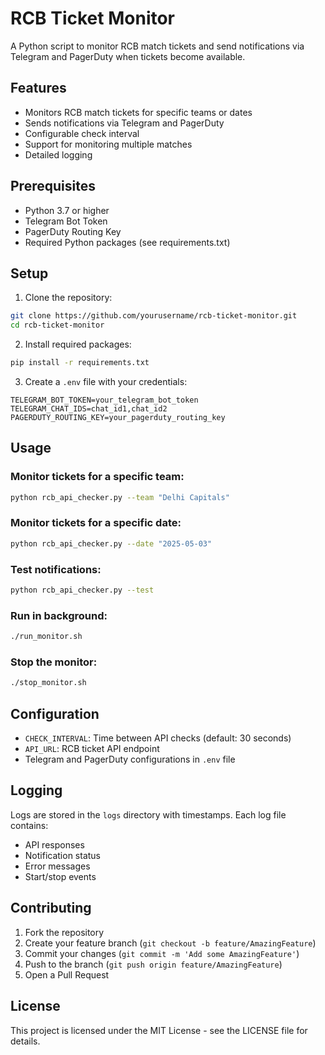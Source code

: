 # RCB Ticket Monitor

A Python script to monitor RCB match tickets and send notifications via Telegram and PagerDuty when tickets become available.

## Features

- Monitors RCB match tickets for specific teams or dates
- Sends notifications via Telegram and PagerDuty
- Configurable check interval
- Support for monitoring multiple matches
- Detailed logging

## Prerequisites

- Python 3.7 or higher
- Telegram Bot Token
- PagerDuty Routing Key
- Required Python packages (see requirements.txt)

## Setup

1. Clone the repository:
```bash
git clone https://github.com/yourusername/rcb-ticket-monitor.git
cd rcb-ticket-monitor
```

2. Install required packages:
```bash
pip install -r requirements.txt
```

3. Create a `.env` file with your credentials:
```
TELEGRAM_BOT_TOKEN=your_telegram_bot_token
TELEGRAM_CHAT_IDS=chat_id1,chat_id2
PAGERDUTY_ROUTING_KEY=your_pagerduty_routing_key
```

## Usage

### Monitor tickets for a specific team:
```bash
python rcb_api_checker.py --team "Delhi Capitals"
```

### Monitor tickets for a specific date:
```bash
python rcb_api_checker.py --date "2025-05-03"
```

### Test notifications:
```bash
python rcb_api_checker.py --test
```

### Run in background:
```bash
./run_monitor.sh
```

### Stop the monitor:
```bash
./stop_monitor.sh
```

## Configuration

- `CHECK_INTERVAL`: Time between API checks (default: 30 seconds)
- `API_URL`: RCB ticket API endpoint
- Telegram and PagerDuty configurations in `.env` file

## Logging

Logs are stored in the `logs` directory with timestamps. Each log file contains:
- API responses
- Notification status
- Error messages
- Start/stop events

## Contributing

1. Fork the repository
2. Create your feature branch (`git checkout -b feature/AmazingFeature`)
3. Commit your changes (`git commit -m 'Add some AmazingFeature'`)
4. Push to the branch (`git push origin feature/AmazingFeature`)
5. Open a Pull Request

## License

This project is licensed under the MIT License - see the LICENSE file for details.
